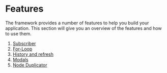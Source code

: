 # Features

The framework provides a number of features to help you build your application. 
This section will give you an overview of the features and how to use them.

1. [Subscriber](1-subscriber)
2. [For-Loop](2-for)
3. [History and refresh](3-history)
4. [Modals](4-modals)
5. [Node Duplicator](5-node-duplicator)